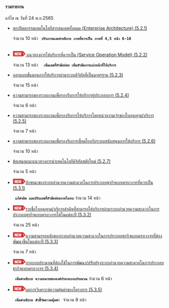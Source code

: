 #### รวมรายงาน

แก้ไข ณ วันที่ 24 พ.ย.2565


- [สถาปัตยกรรมเทคโนโลยีสารสนเทศทั้งหมด (Enterprise Architecture) (5.2.1)
   ](/doc/doc3-20221124/DoBiz-Interim1_Chp_1_20221124.pdf)

	จำนวน 10 หน้า
	<code> <b>ปรับภาพและคำอธิบาย ภาพที่ควรเป็น ภาพที่ 4,5 หน้า 6-10 </b> </code>


- [![new!](/doc/res/new2.png) แนวทางการให้บริการที่ควรเป็น (Service Operation Model) (5.2.2)
    ](/doc/doc3-20221124/DoBiz-Interim1_Chp_2_20221124.pdf)

	จำนวน 13 หน้า
	<code> <b>
	เพิ่มเลขที่หัวข้อย่อย เพิ่มหัวข้อการแบ่งหน้าที่ให้บริการ
	</b> </code>

- [ออกแบบขั้นตอนการให้บริการผ่านระบบดิจิทัลที่เป็นมาตรฐาน (5.2.3)
    ](/doc/doc3-20221124/DoBiz-Interim1_Chp_3_20221124.pdf)

	จำนวน 15 หน้า

- [ความสามารถของระบบงานเพื่อรองรับการให้บริการผู้ประกอบการ (5.2.4)
    ](/doc/doc3-20221124/DoBiz-Interim1_Chp_4_20221124.pdf)

	จำนวน 6 หน้า

- [ความสามารถของระบบงานเพื่อรองรับการให้บริการโดยหน่วยงานเจ้าของใบอนุญาต/บริการ (5.2.5)
    ](/doc/doc3-20221124/DoBiz-Interim1_Chp_5_20221124.pdf)

	จำนวน 7 หน้า

- [ความสามารถของระบบงานเพื่อรองรับการเชื่อมโยงกับระบบสนับสนุนการให้บริการ (5.2.6)
    ](/doc/doc3-20221124/DoBiz-Interim1_Chp_6_20221124.pdf)

	จำนวน 10 หน้า

- [ข้อเสนอแนะแนวทางการนําเทคโนโลยีดิจิทัลสมัยใหม่ (5.2.7)
    ](/doc/doc3-20221124/DoBiz-Interim1_Chp_7_20221124.pdf)

	จำนวน 5 หน้า

- [![new!](/doc/res/new2.png)ลักษณะของระบบอำนวยความสะดวกในการประกอบธุรกิจแบบครบวงจรที่ควรเป็น (5.3.1)
    ](/doc/doc3-20221124/DoBiz-Interim2_Chp_1_20221124.pdf)

	<code><b> แก้คำผิด และปรับเลขที่หัวข้อย่อยภายในทบ</b></code>
	จำนวน 14 หน้า

- [![new!](/doc/res/new2.png)รายชื่อใบอนุญาต/บริการสำคัญที่สามารถให้บริการผ่านระบบอำนวยความสะดวกในการประกอบธุรกิจแบบครบวงจรได้ในแต่ละปี (5.3.2)
    ](/doc/doc3-20221124/DoBiz-Interim2_Chp_2_20221124.pdf)

	จำนวน 25 หน้า


- [![new!](/doc/res/new2.png)ความสามารถหลักของระบบอำนวยความสะดวกในการประกอบธุรกิจแบบครบวงจรที่ต้องพัฒนาขึ้นในแต่ละปี (5.3.3)
    ](/doc/doc3-20221124/DoBiz-Interim2_Chp_3_20221124.pdf)

	จำนวน 7 หน้า


- [![new!](/doc/res/new2.png)กรอบงบประมาณที่ต้องใช้ในการพัฒนา/ปรับปรุงระบบอำนวยความสะดวกในการประกอบธุรกิจแบบครบวงจร (5.3.4)
    ](/doc/doc3-20221124/DoBiz-Interim2_Chp_4_20221124.pdf)

	<code><b> เพิ่มคำอธิบาย ความหมายขององค์ประกอบงบประมาณ</b></code>
	จำนวน 6 หน้า


- [![new!](/doc/res/new2.png)ผลการวิเคราะห์ความคุ้มค่าของโครงการ (5.3.5)
    ](/doc/doc3-20221124/DoBiz-Interim2_Chp_5_20221124.pdf)

	<code><b> เพิ่มคำอธิบาย ตัวชี้วัดความคุ้มค่า </b></code>
	จำนวน 8 หน้า
